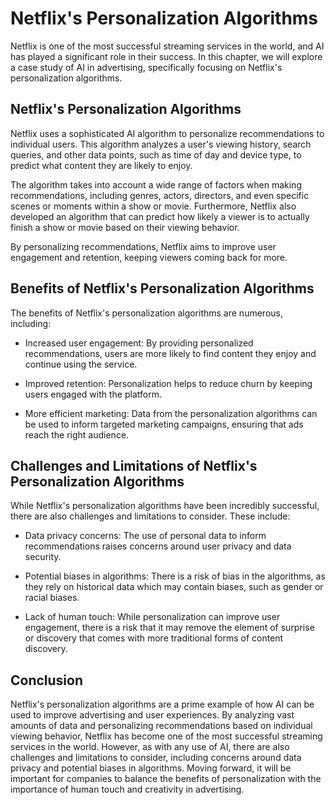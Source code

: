 Netflix's Personalization Algorithms
==================================================================================

Netflix is one of the most successful streaming services in the world, and AI has played a significant role in their success. In this chapter, we will explore a case study of AI in advertising, specifically focusing on Netflix's personalization algorithms.

Netflix's Personalization Algorithms
------------------------------------

Netflix uses a sophisticated AI algorithm to personalize recommendations to individual users. This algorithm analyzes a user's viewing history, search queries, and other data points, such as time of day and device type, to predict what content they are likely to enjoy.

The algorithm takes into account a wide range of factors when making recommendations, including genres, actors, directors, and even specific scenes or moments within a show or movie. Furthermore, Netflix also developed an algorithm that can predict how likely a viewer is to actually finish a show or movie based on their viewing behavior.

By personalizing recommendations, Netflix aims to improve user engagement and retention, keeping viewers coming back for more.

Benefits of Netflix's Personalization Algorithms
------------------------------------------------

The benefits of Netflix's personalization algorithms are numerous, including:

* Increased user engagement: By providing personalized recommendations, users are more likely to find content they enjoy and continue using the service.

* Improved retention: Personalization helps to reduce churn by keeping users engaged with the platform.

* More efficient marketing: Data from the personalization algorithms can be used to inform targeted marketing campaigns, ensuring that ads reach the right audience.

Challenges and Limitations of Netflix's Personalization Algorithms
------------------------------------------------------------------

While Netflix's personalization algorithms have been incredibly successful, there are also challenges and limitations to consider. These include:

* Data privacy concerns: The use of personal data to inform recommendations raises concerns around user privacy and data security.

* Potential biases in algorithms: There is a risk of bias in the algorithms, as they rely on historical data which may contain biases, such as gender or racial biases.

* Lack of human touch: While personalization can improve user engagement, there is a risk that it may remove the element of surprise or discovery that comes with more traditional forms of content discovery.

Conclusion
----------

Netflix's personalization algorithms are a prime example of how AI can be used to improve advertising and user experiences. By analyzing vast amounts of data and personalizing recommendations based on individual viewing behavior, Netflix has become one of the most successful streaming services in the world. However, as with any use of AI, there are also challenges and limitations to consider, including concerns around data privacy and potential biases in algorithms. Moving forward, it will be important for companies to balance the benefits of personalization with the importance of human touch and creativity in advertising.
